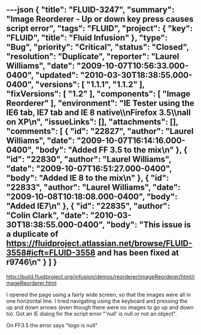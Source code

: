 ---json
{
  "title": "FLUID-3247",
  "summary": "Image Reorderer - Up or down key press causes script error",
  "tags": "FLUID",
  "project": {
    "key": "FLUID",
    "title": "Fluid Infusion"
  },
  "type": "Bug",
  "priority": "Critical",
  "status": "Closed",
  "resolution": "Duplicate",
  "reporter": "Laurel Williams",
  "date": "2009-10-07T10:56:33.000-0400",
  "updated": "2010-03-30T18:38:55.000-0400",
  "versions": [
    "1.1.1",
    "1.1.2"
  ],
  "fixVersions": [
    "1.2"
  ],
  "components": [
    "Image Reorderer"
  ],
  "environment": "IE Tester using the IE6 tab, IE7 tab and IE 8 native\\\nFirefox 3.5\\\nall on XP\n",
  "issueLinks": [],
  "attachments": [],
  "comments": [
    {
      "id": "22827",
      "author": "Laurel Williams",
      "date": "2009-10-07T16:14:16.000-0400",
      "body": "Added FF 3.5 to the mix\n"
    },
    {
      "id": "22830",
      "author": "Laurel Williams",
      "date": "2009-10-07T16:51:27.000-0400",
      "body": "Added IE 8 to the mix\n"
    },
    {
      "id": "22833",
      "author": "Laurel Williams",
      "date": "2009-10-08T10:18:08.000-0400",
      "body": "Added IE7\n"
    },
    {
      "id": "22835",
      "author": "Colin Clark",
      "date": "2010-03-30T18:38:55.000-0400",
      "body": "This issue is a duplicate of <https://fluidproject.atlassian.net/browse/FLUID-3558#icft=FLUID-3558> and has been fixed at r9746\n"
    }
  ]
}
---
<http://build.fluidproject.org/infusion/demos/reorderer/imageReorderer/html/imageReorderer.html>

I opened the page using a fairly wide screen, so that the images were all in one horizontal line. I tried navigating using the keyboard and pressing the up and down arrows (even though there were no images to go up and down to).  Got an IE dialog for the script error "'null' is null or not an object".

On FF3.5 the error says "togo is null"

        